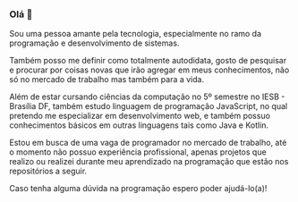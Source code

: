### Olá 👋

Sou uma pessoa amante pela tecnologia, especialmente no ramo da programação e desenvolvimento de sistemas.

Também posso me definir como totalmente autodidata, gosto de pesquisar e procurar por coisas novas que irão agregar em meus conhecimentos, não só no mercado de trabalho mas também para a vida.

Além de estar cursando ciências da computação no 5º semestre no IESB - Brasília DF, também estudo linguagem de programação JavaScript, no qual pretendo me especializar em desenvolvimento web, e também possuo conhecimentos básicos em outras linguagens tais como Java e Kotlin.

Estou em busca de uma vaga de programador no mercado de trabalho, até o momento não possuo experiência profissional, apenas projetos que realizo ou realizei durante meu aprendizado na programação que estão nos repositórios a seguir.

Caso tenha alguma dúvida na programação espero poder ajudá-lo(a)!

<!--
**leo123nunes/leo123nunes** is a ✨ _special_ ✨ repository because its `README.md` (this file) appears on your GitHub profile.



